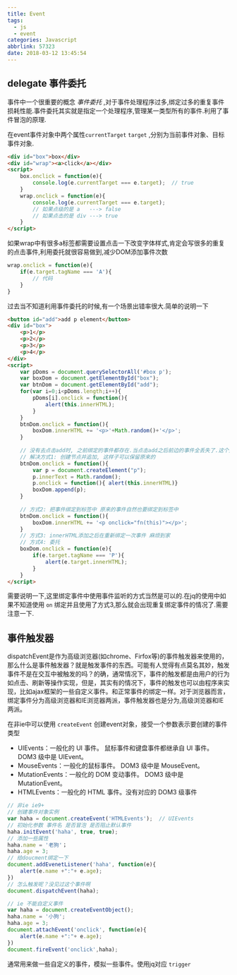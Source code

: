 ```yaml
---
title: Event
tags:
  - js
  - event
categories: Javascript
abbrlink: 57323
date: 2018-03-12 13:45:54
---
```


## delegate 事件委托

事件中一个很重要的概念 *事件委托* ,对于事件处理程序过多,绑定过多的重复事件损耗性能.事件委托其实就是指定一个处理程序,管理某一类型所有的事件.利用了事件冒泡的原理.

在event事件对象中两个属性`currentTarget`  `target` ,分别为当前事件对象、目标事件对象.

```html
<div id="box">box</div>
<div id="wrap"><a>click</a></div>
<script>
    box.onclick = function(e){
        console.log(e.currentTarget === e.target);  // true
    }
    wrap.onclick = function(e){
        console.log(e.currentTarget === e.target);  
        // 如果点级的是 a   ---> false
        // 如果点击的是 div ---> true
    }
</script>
```

 如果wrap中有很多a标签都需要设置点击一下改变字体样式,肯定会写很多的重复的点击事件,利用委托就很容易做到,减少DOM添加事件次数

```js
wrap.onclick = function(e){
    if(e.target.tagName === 'A'){
        // 代码
    }
}
```

过去当不知道利用事件委托的时候,有一个场景出错率很大.简单的说明一下

```html
<button id="add">add p element</button>
<div id="box">
    <p>1</p>
    <p>2</p>
    <p>3</p>
    <p>4</p>
</div>
<script>
	var pDoms = document.querySelectorAll('#box p');
    var boxDom = document.getElementById("box");
    var btnDom = document.getElementById("add");
    for(var i=0;i<pDoms.length;i++){
        pDoms[i].onclick = function(){
            alert(this.innerHTML);
        }
    }
    btnDom.onclick = function(){
        boxDom.innerHTML += '<p>'+Math.random()+'</p>';
    }
    
    // 没有去点击add时, 之前绑定的事件都存在.当点击add之后前边的事件全丢失了.这个是innerHTM去添加节点出现的问题,点击添加放上去的节点已非原来的节点了.
    // 解决方式1: 创建节点并追加, 这样子可以保留原来的
    btnDom.onclick = function(){
        var p = document.createElement("p");
        p.innerText = Math.random();
 		p.onclick = function(){ alert(this.innerHTML)}
        boxDom.append(p);
    }
    
    // 方式2: 把事件绑定到标签中 原来的事件自然也要绑定到标签中
    btnDom.onclick = function(){
        boxDom.innerHTML += '<p onclick="fn(this)"></p>';
    }
    // 方式3: innerHTML添加之后在重新绑定一次事件 麻烦到家
    // 方式4: 委托
    boxDom.onclick = function(e){
        if(e.target.tagName === 'P'){
            alert(e.target.innerHTML);
        }
    }
</script>
```

需要说明一下,这里绑定事件中使用事件监听的方式当然是可以的.在jq的使用中如果不知道使用 `on` 绑定并且使用了方式3,那么就会出现重复绑定事件的情况了.需要注意一下.



## 事件触发器

dispatchEvent是作为高级浏览器(如chrome、Firfox等)的事件触发器来使用的，那么什么是事件触发器？就是触发事件的东西。可能有人觉得有点莫名其妙，触发事件不是在交互中被触发的吗？的确，通常情况下，事件的触发都是由用户的行为如点击、刷新等操作实现，但是，其实有的情况下，事件的触发也可以由程序来实现，比如ajax框架的一些自定义事件。和正常事件的绑定一样。对于浏览器而言，绑定事件分为高级浏览器和IE浏览器两派，事件触发器也是分为,高级浏览器和IE两派。

在非ie中可以使用 `createEvent` 创建event对象，接受一个参数表示要创建的事件类型

* UIEvents：一般化的 UI 事件。 鼠标事件和键盘事件都继承自 UI 事件。 DOM3 级中是 UIEvent。
* MouseEvents：一般化的鼠标事件。 DOM3 级中是 MouseEvent。 
* MutationEvents：一般化的 DOM 变动事件。 DOM3 级中是 MutationEvent。
* HTMLEvents：一般化的 HTML 事件。没有对应的 DOM3 级事件 

```js
// 非ie ie9+
// 创建事件对象实例
var haha = document.createEvent('HTMLEvents');  // UIEvents
// 初始化参数 事件名 是否冒泡 是否阻止默认事件
haha.initEvent('haha', true, true);
// 添加一些属性
haha.name = '老狗'；
haha.age = 3;
// 给doucment绑定一下
document.addEvenetListener('haha', function(e){
    alert(e.name +":"+ e.age);
})
// 怎么触发呢？没见过这个事件啊
document.dispatchEvent(haha);
```

```js
// ie 不能自定义事件
var haha = document.createEventObject();
haha.name = '小狗';
haha.age = 3;
document.attachEvent('onclick', function(e){
    alert(e.name +":"+ e.age);
})
document.fireEvent('onclick',haha);
```

通常用来做一些自定义的事件，模拟一些事件。使用jq对应 `trigger` 




